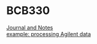 # BCB330
[Journal and Notes](https://github.com/helen307/BCB330/wiki)<br/>
[example: processing Agilent data]()
